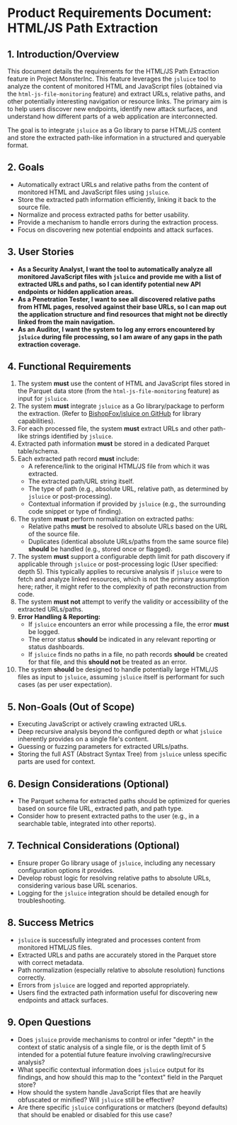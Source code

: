 # Product Requirements Document: HTML/JS Path Extraction

## 1. Introduction/Overview

This document details the requirements for the HTML/JS Path Extraction feature in Project MonsterInc. This feature leverages the `jsluice` tool to analyze the content of monitored HTML and JavaScript files (obtained via the `html-js-file-monitoring` feature) and extract URLs, relative paths, and other potentially interesting navigation or resource links. The primary aim is to help users discover new endpoints, identify new attack surfaces, and understand how different parts of a web application are interconnected.

The goal is to integrate `jsluice` as a Go library to parse HTML/JS content and store the extracted path-like information in a structured and queryable format.

## 2. Goals

*   Automatically extract URLs and relative paths from the content of monitored HTML and JavaScript files using `jsluice`.
*   Store the extracted path information efficiently, linking it back to the source file.
*   Normalize and process extracted paths for better usability.
*   Provide a mechanism to handle errors during the extraction process.
*   Focus on discovering new potential endpoints and attack surfaces.

## 3. User Stories

*   **As a Security Analyst, I want the tool to automatically analyze all monitored JavaScript files with `jsluice` and provide me with a list of extracted URLs and paths, so I can identify potential new API endpoints or hidden application areas.**
*   **As a Penetration Tester, I want to see all discovered relative paths from HTML pages, resolved against their base URLs, so I can map out the application structure and find resources that might not be directly linked from the main navigation.**
*   **As an Auditor, I want the system to log any errors encountered by `jsluice` during file processing, so I am aware of any gaps in the path extraction coverage.**

## 4. Functional Requirements

1.  The system **must** use the content of HTML and JavaScript files stored in the Parquet data store (from the `html-js-file-monitoring` feature) as input for `jsluice`.
2.  The system **must** integrate `jsluice` as a Go library/package to perform the extraction. (Refer to [BishopFox/jsluice on GitHub](https://github.com/BishopFox/jsluice) for library capabilities).
3.  For each processed file, the system **must** extract URLs and other path-like strings identified by `jsluice`.
4.  Extracted path information **must** be stored in a dedicated Parquet table/schema.
5.  Each extracted path record **must** include:
    *   A reference/link to the original HTML/JS file from which it was extracted.
    *   The extracted path/URL string itself.
    *   The type of path (e.g., absolute URL, relative path, as determined by `jsluice` or post-processing).
    *   Contextual information if provided by `jsluice` (e.g., the surrounding code snippet or type of finding).
6.  The system **must** perform normalization on extracted paths:
    *   Relative paths **must** be resolved to absolute URLs based on the URL of the source file.
    *   Duplicates (identical absolute URLs/paths from the same source file) **should** be handled (e.g., stored once or flagged).
7.  The system **must** support a configurable depth limit for path discovery if applicable through `jsluice` or post-processing logic (User specified: depth 5). This typically applies to recursive analysis if `jsluice` were to fetch and analyze linked resources, which is not the primary assumption here; rather, it might refer to the complexity of path reconstruction from code.
8.  The system **must not** attempt to verify the validity or accessibility of the extracted URLs/paths.
9.  **Error Handling & Reporting:**
    *   If `jsluice` encounters an error while processing a file, the error **must** be logged.
    *   The error status **should** be indicated in any relevant reporting or status dashboards.
    *   If `jsluice` finds no paths in a file, no path records **should** be created for that file, and this **should not** be treated as an error.
10. The system **should** be designed to handle potentially large HTML/JS files as input to `jsluice`, assuming `jsluice` itself is performant for such cases (as per user expectation).

## 5. Non-Goals (Out of Scope)

*   Executing JavaScript or actively crawling extracted URLs.
*   Deep recursive analysis beyond the configured depth or what `jsluice` inherently provides on a single file's content.
*   Guessing or fuzzing parameters for extracted URLs/paths.
*   Storing the full AST (Abstract Syntax Tree) from `jsluice` unless specific parts are used for context.

## 6. Design Considerations (Optional)

*   The Parquet schema for extracted paths should be optimized for queries based on source file URL, extracted path, and path type.
*   Consider how to present extracted paths to the user (e.g., in a searchable table, integrated into other reports).

## 7. Technical Considerations (Optional)

*   Ensure proper Go library usage of `jsluice`, including any necessary configuration options it provides.
*   Develop robust logic for resolving relative paths to absolute URLs, considering various base URL scenarios.
*   Logging for the `jsluice` integration should be detailed enough for troubleshooting.

## 8. Success Metrics

*   `jsluice` is successfully integrated and processes content from monitored HTML/JS files.
*   Extracted URLs and paths are accurately stored in the Parquet store with correct metadata.
*   Path normalization (especially relative to absolute resolution) functions correctly.
*   Errors from `jsluice` are logged and reported appropriately.
*   Users find the extracted path information useful for discovering new endpoints and attack surfaces.

## 9. Open Questions

*   Does `jsluice` provide mechanisms to control or infer "depth" in the context of static analysis of a single file, or is the depth limit of 5 intended for a potential future feature involving crawling/recursive analysis?
*   What specific contextual information does `jsluice` output for its findings, and how should this map to the "context" field in the Parquet store?
*   How should the system handle JavaScript files that are heavily obfuscated or minified? Will `jsluice` still be effective?
*   Are there specific `jsluice` configurations or matchers (beyond defaults) that should be enabled or disabled for this use case? 